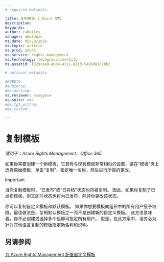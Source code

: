 ```yaml
---
# required metadata

title: 复制模板 | Azure RMS
description:
keywords:
author: cabailey
manager: mbaldwin
ms.date: 05/20/2016
ms.topic: article
ms.prod: azure
ms.service: rights-management
ms.technology: techgroup-identity
ms.assetid: f329ce49-e044-4c11-821d-5496d83c1bb3

# optional metadata

#ROBOTS:
#audience:
#ms.devlang:
ms.reviewer: esaggese
ms.suite: ems
#ms.tgt_pltfrm:
#ms.custom:

---
```



# 复制模板

*适用于：Azure Rights Management、Office 365*

如果你需要创建一个新模板，它具有与现有模板非常相似的设置，请在“模板”页上选择原始模板，单击“复制”，指定唯一名称，然后进行所需的更改。

> [!IMPORTANT]
> 当你复制模板时，“已发布”或“已存档”状态也将被复制。 因此，如果你复制了已发布模板，则其即时状态也将为已发布，除非你更改该状态。

你可以复制自定义模板和默认模板。 如果你想要模板向组织中的所有用户授予权限，最佳做法是，复制默认模板之一而不是创建新的自定义模板。 此方法意味着，你不必创建或选择多个组即可指定所有用户。 但是，在此方案中，请务必为针对其他语言复制的模板指定新名称和说明。



## 另请参阅
[为 Azure Rights Management 配置自定义模板](configure-custom-templates.md)

<!--HONumber=May16_HO3-->


